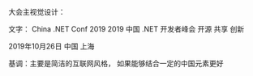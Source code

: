 大会主视觉设计：






文字：
China .NET Conf 2019
2019 中国 .NET 开发者峰会
开源 共享 创新

2019年10月26日  中国  上海


基调：主要是简洁的互联网风格， 如果能够结合一定的中国元素更好